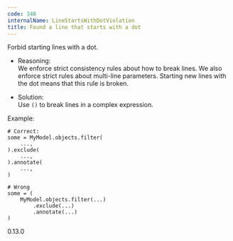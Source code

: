 ```yaml
---
code: 348
internalName: LineStartsWithDotViolation
title: Found a line that starts with a dot
---
```


Forbid starting lines with a dot.

  - Reasoning:  
    We enforce strict consistency rules about how to break lines. We
    also enforce strict rules about multi-line parameters. Starting new
    lines with the dot means that this rule is broken.

  - Solution:  
    Use `()` to break lines in a complex expression.

Example:

    # Correct:
    some = MyModel.objects.filter(
        ...,
    ).exclude(
        ...,
    ).annotate(
        ...,
    )
    
    # Wrong
    some = (
        MyModel.objects.filter(...)
            .exclude(...)
            .annotate(...)
    )

<div class="versionadded">

0.13.0

</div>